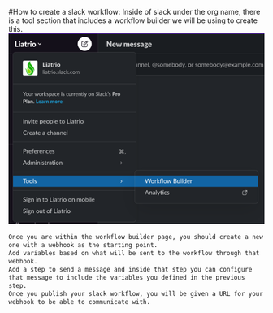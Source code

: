 #How to create a slack workflow:
  Inside of slack under the org name, there is a tool section that includes a workflow builder we will be using to create this.
  ![alt text](https://github.com/liatrio/github-workflows/blob/cve-notification-workflow/.github/workflows/docs/workflow-builder-location.png?raw=true)

    Once you are within the workflow builder page, you should create a new one with a webhook as the starting point.
    Add variables based on what will be sent to the workflow through that webhook.
    Add a step to send a message and inside that step you can configure that message to include the variables you defined in the previous step.
    Once you publish your slack workflow, you will be given a URL for your webhook to be able to communicate with.
